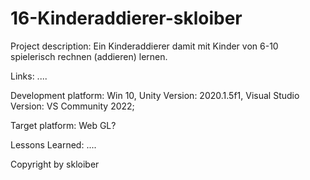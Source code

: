 # 16-Kinderaddierer-skloiber

Project description:
Ein Kinderaddierer damit mit Kinder von 6-10 spielerisch rechnen (addieren) lernen. 


Links:
....

Development platform:
Win 10, Unity Version: 2020.1.5f1, Visual Studio Version: VS Community 2022;

Target platform:
Web GL?

Lessons Learned:
....

Copyright by skloiber

